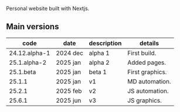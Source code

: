 Personal website built with Nextjs.

## Main versions

| code          | date     | description | details         |
|---------------|----------|-------------|-----------------|
| 24.12.alpha-1 | 2024 dec | alpha 1     | First build.    |
| 25.1.alpha-2  | 2025 jan | alpha 2     | Added pages.    |
| 25.1.beta     | 2025 jan | beta 1      | First graphics. |
| 25.1.1        | 2025 jan | v1          | MD automation.  |
| 25.2.1        | 2025 feb | v2          | JS automation.  |
| 25.6.1        | 2025 jun | v3          | JS graphics.    |
